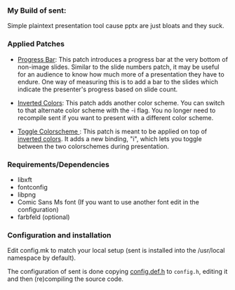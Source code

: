 ### My Build of sent:
Simple plaintext presentation tool cause pptx are just bloats and they suck.

### Applied Patches
- [Progress Bar](https://tools.suckless.org/sent/patches/progress-bar/): This patch introduces a progress bar at the very bottom of non-image slides. Similar to the slide numbers patch, it may be useful for an audience to know how much more of a presentation they have to endure. One way of measuring this is to add a bar to the slides which indicate the presenter's progress based on slide count.

- [Inverted Colors](https://tools.suckless.org/sent/patches/inverted-colors/): This patch adds another color scheme. You can switch to that alternate color scheme with the -i flag. You no longer need to recompile sent if you want to present with a different color scheme.

- [Toggle Colorscheme
](https://tools.suckless.org/sent/patches/toggle-scm/): This patch is meant to be applied on top of [inverted colors](https://tools.suckless.org/sent/patches/inverted-colors/). It adds a new binding, "i", which lets you toggle between the two colorschemes during presentation.

### Requirements/Dependencies
- libxft
- fontconfig
- libpng
- Comic Sans Ms font (If you want to use another font edit in the configuration)
- farbfeld (optional)

### Configuration and installation
Edit config.mk to match your local setup (sent is installed into the /usr/local namespace by default).

The configuration of sent is done copying [config.def.h](config.def.h) to `config.h`, editing it and then (re)compiling the source code.
